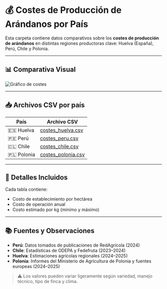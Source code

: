 # 💰 Costes de Producción de Arándanos por País

Esta carpeta contiene datos comparativos sobre los **costes de producción de arándanos** en distintas regiones productoras clave: Huelva (España), Perú, Chile y Polonia.

---

## 📊 Comparativa Visual

![Gráfico de costes](./comparativa_costes.png)

---

## 📥 Archivos CSV por país

| País       | Archivo CSV                           |
|------------|----------------------------------------|
| 🇪🇸 Huelva  | [costes_huelva.csv](./costes_huelva.csv) |
| 🇵🇪 Perú    | [costes_peru.csv](./costes_peru.csv)     |
| 🇨🇱 Chile   | [costes_chile.csv](./costes_chile.csv)   |
| 🇵🇱 Polonia | [costes_polonia.csv](./costes_polonia.csv) |

---

## 📌 Detalles Incluidos

Cada tabla contiene:

- Costo de establecimiento por hectárea
- Costo de operación anual
- Costo estimado por kg (mínimo y máximo)

---

## 📚 Fuentes y Observaciones

- **Perú**: Datos tomados de publicaciones de RedAgrícola (2024)
- **Chile**: Estadísticas de ODEPA y Fedefruta (2023–2024)
- **Huelva**: Estimaciones agrícolas regionales (2024–2025)
- **Polonia**: Informes del Ministerio de Agricultura de Polonia y fuentes europeas (2024–2025)

> ⚠️ Los valores pueden variar ligeramente según variedad, manejo técnico, tipo de finca y clima.
